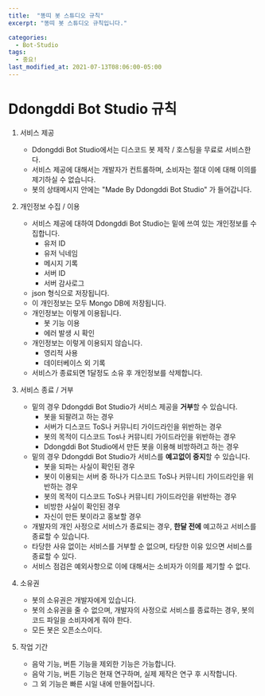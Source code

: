 ```yaml
---
title:  "똥띠 봇 스튜디오 규칙"
excerpt: "똥띠 봇 스튜디오 규칙입니다."

categories:
  - Bot-Studio
tags:
  - 중요!
last_modified_at: 2021-07-13T08:06:00-05:00
---
```


# Ddongddi Bot Studio 규칙

1. 서비스 제공

    * Ddongddi Bot Studio에서는 디스코드 봇 제작 / 호스팅을 무료로 서비스한다.
    * 서비스 제공에 대해서는 개발자가 컨트롤하며, 소비자는 절대 이에 대해 이의를 제기하실 수 없습니다.
    * 봇의 상태메시지 안에는 "Made By Ddongddi Bot Studio" 가 들어갑니다.

2. 개인정보 수집 / 이용

    * 서비스 제공에 대하여 Ddongddi Bot Studio는 밑에 쓰여 있는 개인정보를 수집합니다.
        * 유저 ID
        * 유저 닉네임
        * 메시지 기록
        * 서버 ID
        * 서버 감사로그
    * json 형식으로 저장됩니다.
    * 이 개인정보는 모두 Mongo DB에 저장됩니다.
    * 개인정보는 이렇게 이용됩니다.
        * 봇 기능 이용
        * 에러 발생 시 확인
    * 개인정보는 이렇게 이용되지 않습니다.
        * 영리적 사용
        * 데이터베이스 외 기록
    * 서비스가 종료되면 1달정도 소유 후 개인정보를 삭제합니다.

3. 서비스 종료 / 거부
    * 밑의 경우 Ddongddi Bot Studio가 서비스 제공을 **거부**할 수 있습니다.
        * 봇을 되팔려고 하는 경우
        * 서버가 디스코드 ToS나 커뮤니티 가이드라인을 위반하는 경우
        * 봇의 목적이 디스코드 Tos나 커뮤니티 가이드라인을 위반하는 경우
        * Ddongddi Bot Studio에서 만든 봇을 이용해 비방하려고 하는 경우
    * 밑의 경우 Ddongddi Bot Studio가 서비스를 **예고없이 중지**할 수 있습니다.
        * 봇을 되파는 사실이 확인된 경우
        * 봇이 이용되는 서버 중 하나가 디스코드 ToS나 커뮤니티 가이드라인을 위반하는 경우
        * 봇의 목적이 디스코드 ToS나 커뮤니티 가이드라인을 위반하는 경우
        * 비방한 사실이 확인된 경우
        * 자신이 만든 봇이라고 홍보할 경우
    * 개발자의 개인 사정으로 서비스가 종료되는 경우, **한달 전에** 예고하고 서비스를 종료할 수 있습니다.
    * 타당한 사유 없이는 서비스를 거부할 순 없으며, 타당한 이유 있으면 서비스를 종료할 수 있다.
    * 서비스 점검은 예외사항으로 이에 대해서는 소비자가 이의를 제기할 수 없다.

4. 소유권
    * 봇의 소유권은 개발자에게 있습니다.
    * 봇의 소유권을 줄 수 없으며, 개발자의 사정으로 서비스를 종료하는 경우, 봇의 코드 파일을 소비자에게 줘야 한다.
    * 모든 봇은 오픈소스이다.

5. 작업 기간
    * 음악 기능, 버튼 기능을 제외한 기능은 가능합니다.
    * 음악 기능, 버튼 기능은 현재 연구하며, 실제 제작은 연구 후 시작합니다.
    * 그 외 기능은 빠른 시일 내에 만들어집니다.